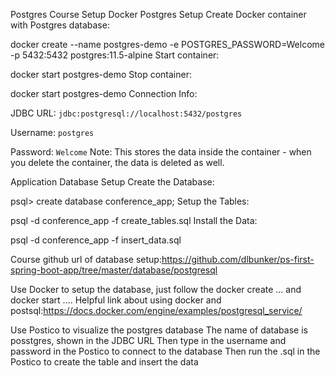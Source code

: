 Postgres Course Setup
Docker Postgres Setup
Create Docker container with Postgres database:

docker create --name postgres-demo -e POSTGRES_PASSWORD=Welcome -p 5432:5432 postgres:11.5-alpine
Start container:

docker start postgres-demo
Stop container:

docker start postgres-demo
Connection Info:

JDBC URL: `jdbc:postgresql://localhost:5432/postgres`

Username: `postgres`

Password: `Welcome`
Note: This stores the data inside the container - when you delete the container, the data is deleted as well.

Application Database Setup
Create the Database:

psql> create database conference_app;
Setup the Tables:

psql -d conference_app -f create_tables.sql
Install the Data:

psql -d conference_app -f insert_data.sql


Course github url of database setup:https://github.com/dlbunker/ps-first-spring-boot-app/tree/master/database/postgresql

Use Docker to setup the database, just follow the docker create ... and docker start ....
Helpful link about using docker and postsql:https://docs.docker.com/engine/examples/postgresql_service/

Use Postico to visualize the postgres database
The name of database is posstgres, shown in the JDBC URL
Then type in the username and password in the Postico to connect to the database
Then run the .sql in the Postico to create the table and insert the data